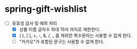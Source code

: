 # spring-gift-wishlist
- [ ] 유효성 검사 및 예외 처리
  - [X] 상품 이름 글자수 최대 15자 까지로 제한한다.
  - [X] ( ), [ ], +, -, &, /, _ 를 제외한 특수문자는 사용할 수 없게 한다.
  - [ ] "카카오"가 포함된 문구는 사용할 수 없게 한다.